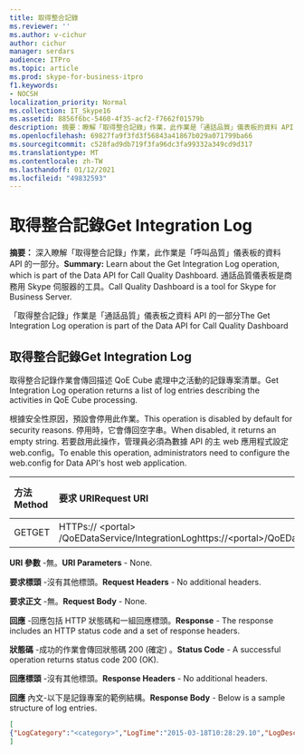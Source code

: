 ```yaml
---
title: 取得整合記錄
ms.reviewer: ''
ms.author: v-cichur
author: cichur
manager: serdars
audience: ITPro
ms.topic: article
ms.prod: skype-for-business-itpro
f1.keywords:
- NOCSH
localization_priority: Normal
ms.collection: IT_Skype16
ms.assetid: 8856f6bc-5460-4f35-acf2-f7662f01579b
description: 摘要：瞭解「取得整合記錄」作業，此作業是「通話品質」儀表板的資料 API 的一部分。 通話品質儀表板是商務用 Skype 伺服器的工具。
ms.openlocfilehash: 69827fa9f3fd3f56843a41867b029a071799ba66
ms.sourcegitcommit: c528fad9db719f3fa96dc3fa99332a349cd9d317
ms.translationtype: MT
ms.contentlocale: zh-TW
ms.lasthandoff: 01/12/2021
ms.locfileid: "49832593"
---
```

# <a name="get-integration-log"></a><span data-ttu-id="15bc2-104">取得整合記錄</span><span class="sxs-lookup"><span data-stu-id="15bc2-104">Get Integration Log</span></span>
 
<span data-ttu-id="15bc2-105">**摘要：** 深入瞭解「取得整合記錄」作業，此作業是「呼叫品質」儀表板的資料 API 的一部分。</span><span class="sxs-lookup"><span data-stu-id="15bc2-105">**Summary:** Learn about the Get Integration Log operation, which is part of the Data API for Call Quality Dashboard.</span></span> <span data-ttu-id="15bc2-106">通話品質儀表板是商務用 Skype 伺服器的工具。</span><span class="sxs-lookup"><span data-stu-id="15bc2-106">Call Quality Dashboard is a tool for Skype for Business Server.</span></span>
  
<span data-ttu-id="15bc2-107">「取得整合記錄」作業是「通話品質」儀表板之資料 API 的一部分</span><span class="sxs-lookup"><span data-stu-id="15bc2-107">The Get Integration Log operation is part of the Data API for Call Quality Dashboard</span></span>
  
## <a name="get-integration-log"></a><span data-ttu-id="15bc2-108">取得整合記錄</span><span class="sxs-lookup"><span data-stu-id="15bc2-108">Get Integration Log</span></span>

<span data-ttu-id="15bc2-109">取得整合記錄作業會傳回描述 QoE Cube 處理中之活動的記錄專案清單。</span><span class="sxs-lookup"><span data-stu-id="15bc2-109">Get Integration Log operation returns a list of log entries describing the activities in QoE Cube processing.</span></span>
  
<span data-ttu-id="15bc2-110">根據安全性原因，預設會停用此作業。</span><span class="sxs-lookup"><span data-stu-id="15bc2-110">This operation is disabled by default for security reasons.</span></span> <span data-ttu-id="15bc2-111">停用時，它會傳回空字串。</span><span class="sxs-lookup"><span data-stu-id="15bc2-111">When disabled, it returns an empty string.</span></span> <span data-ttu-id="15bc2-112">若要啟用此操作，管理員必須為數據 API 的主 web 應用程式設定 web.config。</span><span class="sxs-lookup"><span data-stu-id="15bc2-112">To enable this operation, administrators need to configure the web.config for Data API's host web application.</span></span>
  

|<span data-ttu-id="15bc2-113">方法</span><span class="sxs-lookup"><span data-stu-id="15bc2-113">Method</span></span>|<span data-ttu-id="15bc2-114">**要求 URI**</span><span class="sxs-lookup"><span data-stu-id="15bc2-114">**Request URI**</span></span>|<span data-ttu-id="15bc2-115">**HTTP 版本**</span><span class="sxs-lookup"><span data-stu-id="15bc2-115">**HTTP Version**</span></span>|
|:-----|:-----|:-----|
|<span data-ttu-id="15bc2-116">GET</span><span class="sxs-lookup"><span data-stu-id="15bc2-116">GET</span></span>  <br/> |<span data-ttu-id="15bc2-117">HTTPs:// \<portal\> /QoEDataService/IntegrationLog</span><span class="sxs-lookup"><span data-stu-id="15bc2-117">https://\<portal\>/QoEDataService/IntegrationLog</span></span>  <br/> |<span data-ttu-id="15bc2-118">HTTP/1。1</span><span class="sxs-lookup"><span data-stu-id="15bc2-118">HTTP/1.1</span></span>  <br/> |
   
 <span data-ttu-id="15bc2-119">**URI 參數** -無。</span><span class="sxs-lookup"><span data-stu-id="15bc2-119">**URI Parameters** - None.</span></span>
  
 <span data-ttu-id="15bc2-120">**要求標頭** -沒有其他標頭。</span><span class="sxs-lookup"><span data-stu-id="15bc2-120">**Request Headers** - No additional headers.</span></span>
  
 <span data-ttu-id="15bc2-121">**要求正文** -無。</span><span class="sxs-lookup"><span data-stu-id="15bc2-121">**Request Body** - None.</span></span>
  
 <span data-ttu-id="15bc2-122">**回應** -回應包括 HTTP 狀態碼和一組回應標頭。</span><span class="sxs-lookup"><span data-stu-id="15bc2-122">**Response** - The response includes an HTTP status code and a set of response headers.</span></span>
  
 <span data-ttu-id="15bc2-123">**狀態碼** -成功的作業會傳回狀態碼 200 (確定) 。</span><span class="sxs-lookup"><span data-stu-id="15bc2-123">**Status Code** - A successful operation returns status code 200 (OK).</span></span>
  
 <span data-ttu-id="15bc2-124">**回應標頭** -沒有其他標頭。</span><span class="sxs-lookup"><span data-stu-id="15bc2-124">**Response Headers** - No additional headers.</span></span>
  
 <span data-ttu-id="15bc2-125">**回應** 內文-以下是記錄專案的範例結構。</span><span class="sxs-lookup"><span data-stu-id="15bc2-125">**Response Body** - Below is a sample structure of log entries.</span></span>
  
```json
[
{"LogCategory":"<category>","LogTime":"2015-03-18T10:28:29.10","LogDescription":"<log description>"}
]
```


